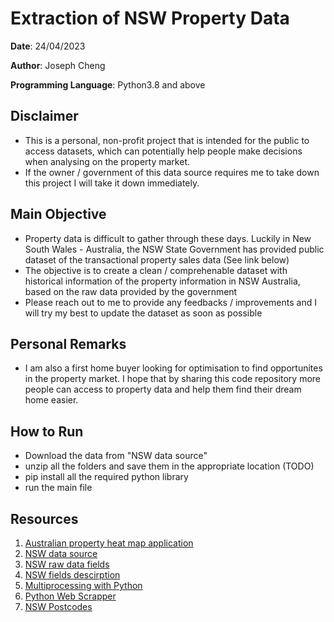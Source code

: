 # Extraction of NSW Property Data

**Date**: 24/04/2023

**Author**: Joseph Cheng

**Programming Language**: Python3.8 and above

## Disclaimer

- This is a personal, non-profit project that is intended for the public to access datasets, which can potentially help people make decisions when analysing on the property market.
- If the owner / government of this data source requires me to take down this project I will take it down immediately.

## Main Objective

- Property data is difficult to gather through these days. Luckily in New South Wales - Australia, the NSW State Government has provided public dataset of the transactional property sales data (See link below)
- The objective is to create a clean / comprehenable dataset with historical information of the property information in NSW Australia, based on the raw data provided by the government
- Please reach out to me to provide any feedbacks / improvements and I will try my best to update the dataset as soon as possible

## Personal Remarks

- I am also a first home buyer looking for optimisation to find opportunites in the property market. I hope that by sharing this code repository more people can access to property data and help them find their dream home easier.

## How to Run

- Download the data from "NSW data source"
- unzip all the folders and save them in the appropriate location (TODO)
- pip install all the required python library
- run the main file

## Resources

1. [Australian property heat map application](https://heatmaps.com.au/)
2. [NSW data source](https://valuation.property.nsw.gov.au/embed/propertySalesInformation)
3. [NSW raw data fields](https://www.valuergeneral.nsw.gov.au/__data/assets/pdf_file/0015/216402/Current_Property_Sales_Data_File_Format_2001_to_Current.pdf)
4. [NSW fields descirption](https://www.valuergeneral.nsw.gov.au/__data/assets/pdf_file/0016/216403/Property_Sales_Data_File_-_Data_Elements_V3.pdf)
5. [Multiprocessing with Python](https://medium.com/geekculture/python-multiprocessing-with-output-to-file-a6748a27ed41)
6. [Python Web Scrapper](https://realpython.com/python-web-scraping-practical-introduction/)
7. [NSW Postcodes](https://www.dva.gov.au/sites/default/files/Providers/nsworp.pdf)

